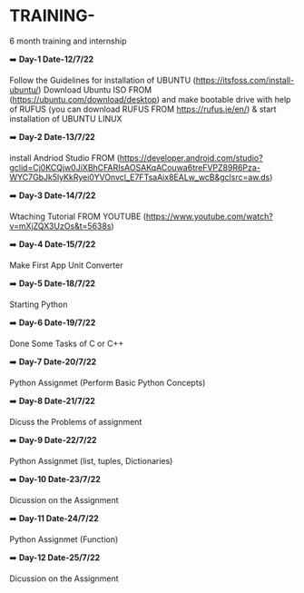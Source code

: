 # TRAINING-
6  month training and internship

:arrow_right: **Day-1 Date-12/7/22**

Follow the Guidelines for installation of UBUNTU  (https://itsfoss.com/install-ubuntu/)
Download Ubuntu ISO FROM (https://ubuntu.com/download/desktop)
and make bootable drive with help of RUFUS (you can download RUFUS FROM https://rufus.ie/en/)  & start installation of UBUNTU LINUX

:arrow_right: **Day-2 Date-13/7/22**

install Andriod Studio FROM (https://developer.android.com/studio?gclid=Cj0KCQjw0JiXBhCFARIsAOSAKqACouwa6treFVPZ89R6Pza-WYC7GbJk5lyKkRyei0YVOnvcl_E7FTsaAix8EALw_wcB&gclsrc=aw.ds)

:arrow_right: **Day-3 Date-14/7/22**

Wtaching Tutorial FROM YOUTUBE (https://www.youtube.com/watch?v=mXjZQX3UzOs&t=5638s)

:arrow_right: **Day-4 Date-15/7/22**

Make First App Unit Converter  

:arrow_right: **Day-5 Date-18/7/22**

Starting  Python 

:arrow_right: **Day-6 Date-19/7/22**

Done Some Tasks of C or C++

:arrow_right: **Day-7 Date-20/7/22**

Python Assignmet (Perform Basic Python Concepts)

:arrow_right: **Day-8 Date-21/7/22**

Dicuss the Problems of assignment

:arrow_right: **Day-9 Date-22/7/22**

Python Assignmet (list, tuples, Dictionaries)

:arrow_right: **Day-10 Date-23/7/22**

Dicussion on the Assignment 

:arrow_right: **Day-11 Date-24/7/22**

Python Assignmet (Function)

:arrow_right: **Day-12 Date-25/7/22**

Dicussion on the Assignment 
